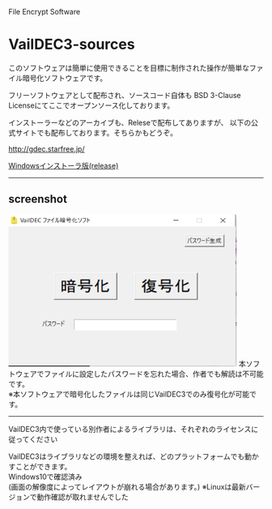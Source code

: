 File Encrypt Software
<h1>VailDEC3-sources</h1>

<p>このソフトウェアは簡単に使用できることを目標に制作された操作が簡単なファイル暗号化ソフトウェアです。</p>
<p>フリーソフトウェアとして配布され、ソースコード自体も BSD 3-Clause Licenseにてここでオープンソース化しております。

インストーラーなどのアーカイブも、Releseで配布してありますが、 以下の公式サイトでも配布しております。そちらかもどうぞ。
<p><a href="http://gdec.starfree.jp/">http://gdec.starfree.jp/</a></p>
<p><a href="https://github.com/Vail-Zero/VailDEC3-sources/releases/tag/2.0.1">Windowsインストーラ版(release)</a></p>

<hr></hr>
<h2>screenshot</h2>
<img src="./img/screenshot.PNG" width="451" height="300">
本ソフトウェアでファイルに設定したパスワードを忘れた場合、作者でも解読は不可能です。
<br>
※本ソフトウェアで暗号化したファイルは同じVailDEC3でのみ復号化が可能です。
<hr></hr>
VailDEC3内で使っている別作者によるライブラリは、それぞれのライセンスに従ってください

VailDEC3はライブラリなどの環境を整えれば、どのプラットフォームでも動かすことができます。<br>
Windows10で確認済み<br>
(画面の解像度によってレイアウトが崩れる場合があります。)
※Linuxは最新バージョンで動作確認が取れませんでした


